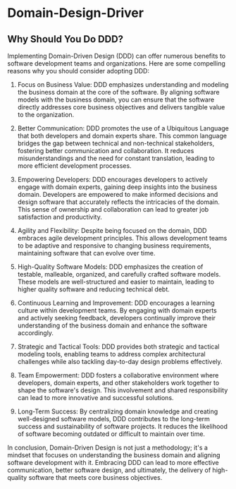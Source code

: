 # Domain-Design-Driver

## Why Should You Do DDD?

Implementing Domain-Driven Design (DDD) can offer numerous benefits to software development teams and organizations. Here are some compelling reasons why you should consider adopting DDD:

1. Focus on Business Value: DDD emphasizes understanding and modeling the business domain at the core of the software. By aligning software models with the business domain, you can ensure that the software directly addresses core business objectives and delivers tangible value to the organization.

2. Better Communication: DDD promotes the use of a Ubiquitous Language that both developers and domain experts share. This common language bridges the gap between technical and non-technical stakeholders, fostering better communication and collaboration. It reduces misunderstandings and the need for constant translation, leading to more efficient development processes.

3. Empowering Developers: DDD encourages developers to actively engage with domain experts, gaining deep insights into the business domain. Developers are empowered to make informed decisions and design software that accurately reflects the intricacies of the domain. This sense of ownership and collaboration can lead to greater job satisfaction and productivity.

4. Agility and Flexibility: Despite being focused on the domain, DDD embraces agile development principles. This allows development teams to be adaptive and responsive to changing business requirements, maintaining software that can evolve over time.

5. High-Quality Software Models: DDD emphasizes the creation of testable, malleable, organized, and carefully crafted software models. These models are well-structured and easier to maintain, leading to higher quality software and reducing technical debt.

6. Continuous Learning and Improvement: DDD encourages a learning culture within development teams. By engaging with domain experts and actively seeking feedback, developers continually improve their understanding of the business domain and enhance the software accordingly.

7. Strategic and Tactical Tools: DDD provides both strategic and tactical modeling tools, enabling teams to address complex architectural challenges while also tackling day-to-day design problems effectively.

8. Team Empowerment: DDD fosters a collaborative environment where developers, domain experts, and other stakeholders work together to shape the software's design. This involvement and shared responsibility can lead to more innovative and successful solutions.

9. Long-Term Success: By centralizing domain knowledge and creating well-designed software models, DDD contributes to the long-term success and sustainability of software projects. It reduces the likelihood of software becoming outdated or difficult to maintain over time.

In conclusion, Domain-Driven Design is not just a methodology; it's a mindset that focuses on understanding the business domain and aligning software development with it. Embracing DDD can lead to more effective communication, better software design, and ultimately, the delivery of high-quality software that meets core business objectives.
